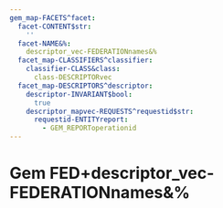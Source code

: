 ```yaml
---
gem_map-FACETS^facet:
  facet-CONTENT$str:
    ''
  facet-NAME&%:
    descriptor_vec-FEDERATIONnames&%
  facet_map-CLASSIFIERS^classifier:
    classifier-CLASS&class:
      class-DESCRIPTORvec
  facet_map-DESCRIPTORS^descriptor:
    descriptor-INVARIANT$bool:
      true
    descriptor_mapvec-REQUESTS^requestid$str:
      requestid-ENTITYreport:
        - GEM_REPORToperationid
---
```

# Gem FED+descriptor_vec-FEDERATIONnames&%

